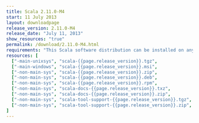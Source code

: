 ```yaml
---
title: Scala 2.11.0-M4
start: 11 July 2013
layout: downloadpage
release_version: 2.11.0-M4
release_date: "July 11, 2013"
show_resources: "true"
permalink: /download/2.11.0-M4.html
requirements: "This Scala software distribution can be installed on any Unix-like or Windows system. It requires the Java runtime version 1.6 or later, which can be downloaded <a href='http://www.java.com/'>here</a>."
resources: [
  ["-main-unixsys", "scala-{{page.release_version}}.tgz",                 "/files/archive/scala-{{page.release_version}}.tgz",                 "Max OS X, Unix, Cygwin",     "25 MB"],
  ["-main-windows", "scala-{{page.release_version}}.msi",                 "/files/archive/scala-{{page.release_version}}.msi",                 "Windows (msi installer)",    "50 MB"],
  ["-non-main-sys", "scala-{{page.release_version}}.zip",                 "/files/archive/scala-{{page.release_version}}.zip",                 "Windows",                    "25 MB"],
  ["-non-main-sys", "scala-{{page.release_version}}.deb",                 "/files/archive/scala-{{page.release_version}}.deb",                 "Debian",                     "25 MB"],
  ["-non-main-sys", "scala-{{page.release_version}}.rpm",                 "/files/archive/scala-{{page.release_version}}.rpm",                 "RPM package",                "25 MB"],
  ["-non-main-sys", "scala-docs-{{page.release_version}}.txz",            "/files/archive/scala-docs-{{page.release_version}}.txz",            "API docs",                   "3 MB"],
  ["-non-main-sys", "scala-docs-{{page.release_version}}.zip",            "/files/archive/scala-docs-{{page.release_version}}.zip",            "API docs",                   "27 MB"],
  ["-non-main-sys", "scala-tool-support-{{page.release_version}}.tgz",    "/files/archive/scala-tool-support-{{page.release_version}}.tgz",    "Scala Tool Support (tgz)",   "25 KB"],
  ["-non-main-sys", "scala-tool-support-{{page.release_version}}.zip",    "/files/archive/scala-tool-support-{{page.release_version}}.zip",    "Scala Tool Support (zip)",   "46 KB"]
]
---
```




